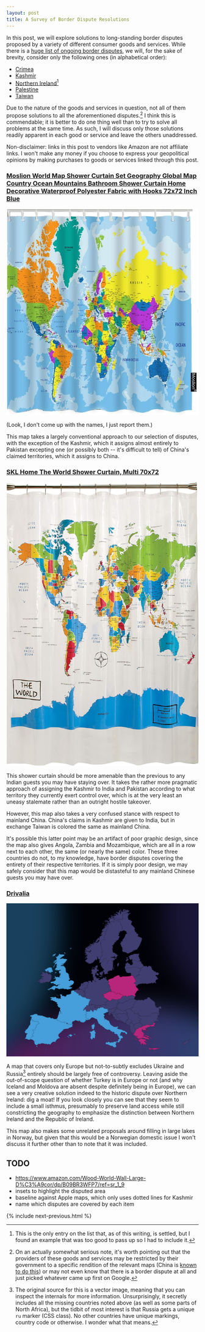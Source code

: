 ```yaml
---
layout: post
title: A Survey of Border Dispute Resolutions
---
```


In this post, we will explore solutions to long-standing border disputes proposed by a variety of different consumer goods and services. While there is a [huge list of ongoing border disputes](https://en.wikipedia.org/wiki/List_of_territorial_disputes), we will, for the sake of brevity, consider only the following ones (in alphabetical order):

- [Crimea](https://en.wikipedia.org/wiki/Russian_occupation_of_Crimea)
- [Kashmir](https://en.wikipedia.org/wiki/Kashmir_conflict)
- [Northern Ireland](https://en.wikipedia.org/wiki/The_Troubles)[^ireland]
- [Palestine](https://en.wikipedia.org/wiki/Palestinian_territories#Political_status_and_sovereignty)
- [Taiwan](https://en.wikipedia.org/wiki/Political_status_of_Taiwan)

[^ireland]: This is the only entry on the list that, as of this writing, is settled, but I found an example that was too good to pass up so I had to include it.

Due to the nature of the goods and services in question, not all of them propose solutions to all the aforementioned disputes.[^provider] I think this is commendable; it is better to do one thing well than to try to solve all problems at the same time. As such, I will discuss only those solutions readily apparent in each good or service and leave the others unaddressed.

[^provider]: On an actually somewhat serious note, it's worth pointing out that the providers of these goods and services may be restricted by their government to a specific rendition of the relevant maps (China is [known to do this](https://en.wikipedia.org/wiki/Restrictions_on_geographic_data_in_China#Map_content)) or may not even know that there is a border dispute at all and just picked whatever came up first on Google.

Non-disclaimer: links in this post to vendors like Amazon are not affiliate links. I won't make any money if you choose to express your geopolitical opinions by making purchases to goods or services linked through this post.

### [Moslion World Map Shower Curtain Set Geography Global Map Country Ocean Mountains Bathroom Shower Curtain Home Decorative Waterproof Polyester Fabric with Hooks 72x72 Inch Blue](https://www.amazon.com/Moslion-Geography-Mountains-Decorative-Waterproof/dp/B07RK1CB8B/ref=sr_1_16)

![Moslion World Map Shower Curtain Set Geography Global Map Country Ocean Mountains Bathroom Shower Curtain Home Decorative Waterproof Polyester Fabric with Hooks 72x72 Inch Blue](/assets/border-disputes/moslion.jpg)

(Look, I don't come up with the names, I just report them.)

This map takes a largely conventional approach to our selection of disputes, with the exception of the Kashmir, which it assigns almost entirely to Pakistan excepting one (or possibly both -- it's difficult to tell) of China's claimed territories, which it assigns to China.

### [SKL Home The World Shower Curtain, Multi 70x72](https://www.amazon.com/Saturday-Knight-World-Shower-Curtain/dp/B001C4CK4C/ref=sr_1_5)

![SKL Home The World Shower Curtain, Multi 70x72](/assets/border-disputes/skl.jpg)

This shower curtain should be more amenable than the previous to any Indian guests you may have staying over. It takes the rather more pragmatic approach of assigning the Kashmir to India and Pakistan according to what territory they currently exert control over, which is at the very least an uneasy stalemate rather than an outright hostile takeover.

However, this map also takes a very confused stance with respect to mainland China. China's claims in Kashmir are given to India, but in exchange Taiwan is colored the same as mainland China.

It's possible this latter point may be an artifact of poor graphic design, since the map also gives Angola, Zambia and Mozambique, which are all in a row next to each other, the same (or nearly the same) color. These three countries do not, to my knowledge, have border disputes covering the entirety of their respective territories. If it is simply poor design, we may safely consider that this map would be distasteful to any mainland Chinese guests you may have over.

### [Drivalia](https://www.drivalia.com/eng/rent)

![Drivalia](/assets/border-disputes/drivalia.png)

A map that covers only Europe but not-to-subtly excludes Ukraine and Russia[^css] entirely should be largely free of controversy. Leaving aside the out-of-scope question of whether Turkey is in Europe or not (and why Iceland and Moldova are absent despite definitely being in Europe), we can see a very creative solution indeed to the historic dispute over Northern Ireland: dig a moat! If you look closely you can see that they seem to include a small isthmus, presumably to preserve land access while still constricting the geography to emphasize the distinction between Northern Ireland and the Republic of Ireland.

This map also makes some unrelated proposals around filling in large lakes in Norway, but given that this would be a Norwegian domestic issue I won't discuss it further other than to note that it was included.

[^css]: The original source for this is a vector image, meaning that you can inspect the internals for more information. Unsurprisingly, it secretly includes all the missing countries noted above (as well as some parts of North Africa), but the tidbit of most interest is that Russia gets a unique `ru` marker (CSS class). No other countries have unique markings, country code or otherwise. I wonder what that means.

## TODO

- https://www.amazon.com/Wood-World-Wall-Large-D%C3%A9cor/dp/B09BR3WFP7/ref=sr_1_9
- insets to highlight the disputed area
- baseline against Apple maps, which only uses dotted lines for Kashmir
- name which disputes are covered by each item

{% include next-previous.html %}
